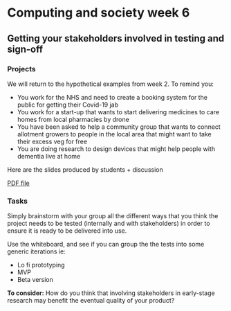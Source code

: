 # Computing and society week 6
## Getting your stakeholders involved in testing and sign-off


### Projects

We will return to the hypothetical examples from week 2. To remind you:

* You work for the NHS and need to create a booking system for the public for getting their Covid-19 jab
* You work for a start-up that wants to start delivering medicines to care homes from local pharmacies by drone
* You have been asked to help a community group that wants to connect allotment growers to people in the local area that might want to take their excess veg for free
* You are doing research to design devices that might help people with dementia live at home

Here are the slides produced by students + discussion

[PDF file ][75977cbe]

  [75977cbe]: session-2-activities.pdf "PDF"

### Tasks

Simply brainstorm with your group all the different ways that you think the project needs to be tested (internally and with stakeholders) in order to ensure it is ready to be delivered into use.

Use the whiteboard, and see if you can group the the tests into some generic iterations ie:

- Lo fi prototyping
- MVP
- Beta version


**To consider:**
How do you think that involving stakeholders in early-stage research may benefit the eventual quality of your product?
